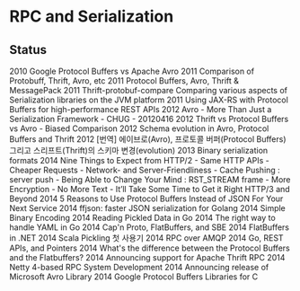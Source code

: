 # RPC and Serialization

## Status
2010 Google Protocol Buffers vs Apache Avro
2011 Comparison of Protobuff, Thrift, Avro, etc
2011 Protocol Buffers, Avro, Thrift & MessagePack
2011 Thrift-protobuf-compare Comparing various aspects of Serialization libraries on the JVM platform
2011 Using JAX-RS with Protocol Buffers for high-performance REST APIs
2012 Avro - More Than Just a Serialization Framework - CHUG - 20120416
2012 Thrift vs Protocol Buffers vs Avro - Biased Comparison
2012 Schema evolution in Avro, Protocol Buffers and Thrift
2012 [번역] 에이브로(Avro), 프로토콜 버퍼(Protocol Buffers) 그리고 스리프트(Thrift)의 스키마 변경(evolution)
2013 Binary serialization formats
2014 Nine Things to Expect from HTTP/2
	- Same HTTP APIs
	- Cheaper Requests
	- Network- and Server-Friendliness
	- Cache Pushing : server push
	- Being Able to Change Your Mind : RST_STREAM frame
	- More Encryption
	- No More Text
	- It’ll Take Some Time to Get it Right
HTTP/3 and Beyond
2014 5 Reasons to Use Protocol Buffers Instead of JSON For Your Next Service
2014 ffjson: faster JSON serialization for Golang
2014 Simple Binary Encoding
2014 Reading Pickled Data in Go
2014 The right way to handle YAML in Go
2014 Cap'n Proto, FlatBuffers, and SBE
2014 FlatBuffers in .NET
2014 Scala Pickling 첫 사용기
2014 RPC over AMQP
2014 Go, REST APIs, and Pointers
2014 What's the difference between the Protocol Buffers and the Flatbuffers?
2014 Announcing support for Apache Thrift RPC
2014 Netty 4-based RPC System Development
2014 Announcing release of Microsoft Avro Library
2014 Google Protocol Buffers Libraries for C

